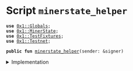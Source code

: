 
<a name="minerstate_helper"></a>

# Script `minerstate_helper`





<pre><code><b>use</b> <a href="../../modules/doc/Globals.md#0x1_Globals">0x1::Globals</a>;
<b>use</b> <a href="../../modules/doc/MinerState.md#0x1_MinerState">0x1::MinerState</a>;
<b>use</b> <a href="../../modules/doc/TestFixtures.md#0x1_TestFixtures">0x1::TestFixtures</a>;
<b>use</b> <a href="../../modules/doc/Testnet.md#0x1_Testnet">0x1::Testnet</a>;
</code></pre>




<pre><code><b>public</b> <b>fun</b> <a href="ol_miner_state_helper.md#minerstate_helper">minerstate_helper</a>(sender: &signer)
</code></pre>



<details>
<summary>Implementation</summary>


<pre><code><b>fun</b> <a href="ol_miner_state_helper.md#minerstate_helper">minerstate_helper</a>(sender: &signer) {
    <b>assert</b>(<a href="../../modules/doc/Testnet.md#0x1_Testnet_is_testnet">Testnet::is_testnet</a>(), 01);

    <a href="../../modules/doc/MinerState.md#0x1_MinerState_test_helper">MinerState::test_helper</a>(
      sender,
      <a href="../../modules/doc/Globals.md#0x1_Globals_get_difficulty">Globals::get_difficulty</a>(),
      <a href="../../modules/doc/TestFixtures.md#0x1_TestFixtures_alice_0_easy_chal">TestFixtures::alice_0_easy_chal</a>(),
      <a href="../../modules/doc/TestFixtures.md#0x1_TestFixtures_alice_0_easy_sol">TestFixtures::alice_0_easy_sol</a>()
    );

}
</code></pre>



</details>


[//]: # ("File containing references which can be used from documentation")
[ACCESS_CONTROL]: https://github.com/diem/lip/blob/master/lips/lip-2.md
[ROLE]: https://github.com/diem/lip/blob/master/lips/lip-2.md#roles
[PERMISSION]: https://github.com/diem/lip/blob/master/lips/lip-2.md#permissions
